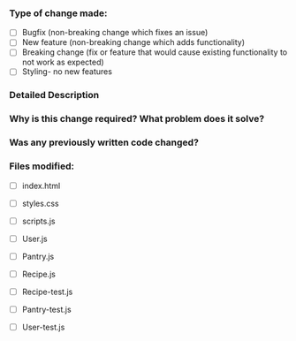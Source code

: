 ### Type of change made:
- [ ] Bugfix (non-breaking change which fixes an issue)
- [ ] New feature (non-breaking change which adds functionality)
- [ ] Breaking change (fix or feature that would cause existing functionality to not work as expected)
- [ ] Styling- no new features

### Detailed Description

### Why is this change required? What problem does it solve?

### Was any previously written code changed?

### Files modified:
- [ ] index.html
- [ ] styles.css
- [ ] scripts.js
- [ ] User.js
- [ ] Pantry.js
- [ ] Recipe.js
- [ ] Recipe-test.js
- [ ] Pantry-test.js
- [ ] User-test.js

